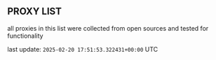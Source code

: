 ## PROXY LIST

all proxies in this list were collected from open sources and tested for functionality

last update: `2025-02-20 17:51:53.322431+00:00` UTC